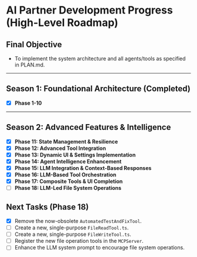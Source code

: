 # AI Partner Development Progress (High-Level Roadmap)

## Final Objective
- To implement the system architecture and all agents/tools as specified in PLAN.md.

---

## Season 1: Foundational Architecture (Completed)
- [x] **Phase 1-10**

---

## Season 2: Advanced Features & Intelligence

- [x] **Phase 11: State Management & Resilience**
- [x] **Phase 12: Advanced Tool Integration**
- [x] **Phase 13: Dynamic UI & Settings Implementation**
- [x] **Phase 14: Agent Intelligence Enhancement**
- [x] **Phase 15: LLM Integration & Context-Based Responses**
- [x] **Phase 16: LLM-Based Tool Orchestration**
- [x] **Phase 17: Composite Tools & UI Completion**
- [ ] **Phase 18: LLM-Led File System Operations**

## Next Tasks (Phase 18)
- [x] Remove the now-obsolete `AutomatedTestAndFixTool`.
- [ ] Create a new, single-purpose `FileReadTool.ts`.
- [ ] Create a new, single-purpose `FileWriteTool.ts`.
- [ ] Register the new file operation tools in the `MCPServer`.
- [ ] Enhance the LLM system prompt to encourage file system operations.
